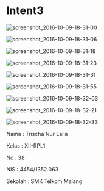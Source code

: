 # Intent3

![screenshot_2016-10-09-18-31-00](https://cloud.githubusercontent.com/assets/22192029/19220442/863c63d4-8e57-11e6-8bdd-7ab1459c5581.png)

![screenshot_2016-10-09-18-31-06](https://cloud.githubusercontent.com/assets/22192029/19220444/863e0bd0-8e57-11e6-8b03-faf0068e1c45.png)

![screenshot_2016-10-09-18-31-18](https://cloud.githubusercontent.com/assets/22192029/19220445/86469476-8e57-11e6-8698-c3d9516a8064.png)

![screenshot_2016-10-09-18-31-23](https://cloud.githubusercontent.com/assets/22192029/19220446/86475992-8e57-11e6-9231-6f8dbf6244f2.png)

![screenshot_2016-10-09-18-31-31](https://cloud.githubusercontent.com/assets/22192029/19220447/8649a710-8e57-11e6-992f-e86c4b463249.png)

![screenshot_2016-10-09-18-31-55](https://cloud.githubusercontent.com/assets/22192029/19220449/86714932-8e57-11e6-816d-6b1093adf577.png)

![screenshot_2016-10-09-18-32-03](https://cloud.githubusercontent.com/assets/22192029/19220448/866e4188-8e57-11e6-8662-4dce6e6f38d2.png)

![screenshot_2016-10-09-18-32-21](https://cloud.githubusercontent.com/assets/22192029/19220450/8674dd40-8e57-11e6-9138-802ff1e61baf.png)

![screenshot_2016-10-09-18-32-33](https://cloud.githubusercontent.com/assets/22192029/19220443/863d512c-8e57-11e6-837d-d40ee4712570.png)

Nama : Trischa Nur Laila

Kelas : XII-RPL1

No : 38

NIS : 4454/1352.063

Sekolah : SMK Telkom Malang
